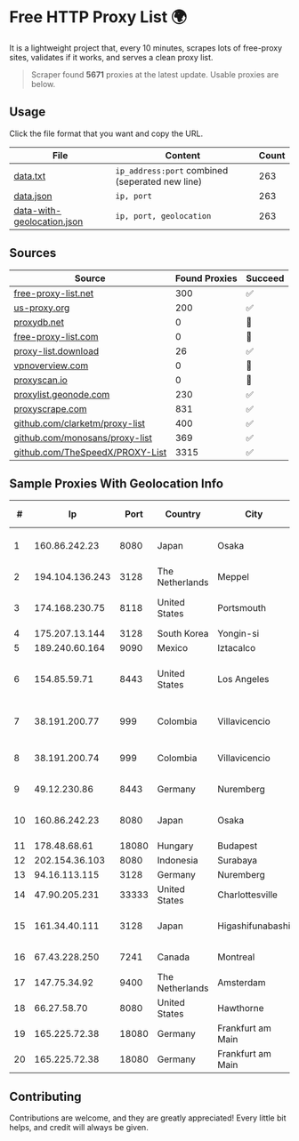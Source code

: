 
# Free HTTP Proxy List 🌍

It is a lightweight project that, every 10 minutes, scrapes lots of free-proxy sites, validates if it works, and serves a clean proxy list.


> Scraper found **5671** proxies at the latest update. Usable proxies are below.

## Usage

Click the file format that you want and copy the URL.


|File|Content|Count|
|----|-------|-----|
|[data.txt](https://raw.githubusercontent.com/themiralay/Proxy-List-World/master/data.txt)|`ip_address:port` combined (seperated new line)|263|
|[data.json](https://raw.githubusercontent.com/themiralay/Proxy-List-World/master/data.json)|`ip, port`|263|
|[data-with-geolocation.json](https://raw.githubusercontent.com/themiralay/Proxy-List-World/master/data-with-geolocation.json)|`ip, port, geolocation`|263|

## Sources

|Source|Found Proxies|Succeed|
|------|-------------|-------|
|[free-proxy-list.net](https://free-proxy-list.net)|300|✅|
|[us-proxy.org](https://www.us-proxy.org)|200|✅|
|[proxydb.net](http://proxydb.net)|0|🚫|
|[free-proxy-list.com](https://free-proxy-list.com/?page=&port=&type%5B%5D=http&type%5B%5D=https&up_time=0&search=Search)|0|🚫|
|[proxy-list.download](https://www.proxy-list.download/HTTP)|26|✅|
|[vpnoverview.com](https://vpnoverview.com/privacy/anonymous-browsing/free-proxy-servers)|0|🚫|
|[proxyscan.io](https://www.proxyscan.io)|0|🚫|
|[proxylist.geonode.com](https://proxylist.geonode.com/api/proxy-list?limit=300&page=1&sort_by=lastChecked&sort_type=desc&protocols=http,https)|230|✅|
|[proxyscrape.com](https://api.proxyscrape.com/v2/?request=displayproxies&protocol=http&timeout=10000&country=all&ssl=all&anonymity=all)|831|✅|
|[github.com/clarketm/proxy-list](https://raw.githubusercontent.com/clarketm/proxy-list/master/proxy-list-raw.txt)|400|✅|
|[github.com/monosans/proxy-list](https://raw.githubusercontent.com/monosans/proxy-list/main/proxies/http.txt)|369|✅|
|[github.com/TheSpeedX/PROXY-List](https://raw.githubusercontent.com/TheSpeedX/PROXY-List/master/http.txt)|3315|✅|


## Sample Proxies With Geolocation Info

|#|Ip|Port|Country|City|Internet Service Provider|
|-|--|----|-------|----|-------------------------|
|1|160.86.242.23|8080|Japan|Osaka|Sony Network Communications Inc|
|2|194.104.136.243|3128|The Netherlands|Meppel|Stark Industries Solutions LTD|
|3|174.168.230.75|8118|United States|Portsmouth|Comcast Cable Communications, LLC|
|4|175.207.13.144|3128|South Korea|Yongin-si|Korea Telecom|
|5|189.240.60.164|9090|Mexico|Iztacalco|Uninet S.A. de C.V.|
|6|154.85.59.71|8443|United States|Los Angeles|Beijing Baidu Netcom Science and Technology Co., Ltd.|
|7|38.191.200.77|999|Colombia|Villavicencio|Hola Telecomunicacines Colombia S.A.S|
|8|38.191.200.74|999|Colombia|Villavicencio|Hola Telecomunicacines Colombia S.A.S|
|9|49.12.230.86|8443|Germany|Nuremberg|Hetzner Online GmbH|
|10|160.86.242.23|8080|Japan|Osaka|Sony Network Communications Inc|
|11|178.48.68.61|18080|Hungary|Budapest|UPC|
|12|202.154.36.103|8080|Indonesia|Surabaya|RADNET-BDG|
|13|94.16.113.115|3128|Germany|Nuremberg|netcup GmbH|
|14|47.90.205.231|33333|United States|Charlottesville|Alibaba.com LLC|
|15|161.34.40.111|3128|Japan|Higashifunabashi|NTT PC Communications, Inc.|
|16|67.43.228.250|7241|Canada|Montreal|GloboTech Communications|
|17|147.75.34.92|9400|The Netherlands|Amsterdam|Packet Host, Inc.|
|18|66.27.58.70|8080|United States|Hawthorne|Spectrum|
|19|165.225.72.38|18080|Germany|Frankfurt am Main|Zscaler Switzerland GmbH|
|20|165.225.72.38|18080|Germany|Frankfurt am Main|Zscaler Switzerland GmbH|



## Contributing

Contributions are welcome, and they are greatly appreciated! Every
little bit helps, and credit will always be given.

